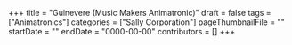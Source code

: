 +++
title = "Guinevere (Music Makers Animatronic)"
draft = false
tags = ["Animatronics"]
categories = ["Sally Corporation"]
pageThumbnailFile = ""
startDate = ""
endDate = "0000-00-00"
contributors = []
+++
